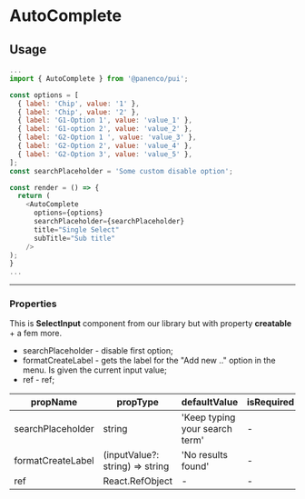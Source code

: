# AutoComplete

## Usage

```js
...
import { AutoComplete } from '@panenco/pui';

const options = [
  { label: 'Chip', value: '1' },
  { label: 'Chip', value: '2' },
  { label: 'G1-Option 1', value: 'value_1' },
  { label: 'G1-option 2', value: 'value_2' },
  { label: 'G2-Option 1 ', value: 'value_3' },
  { label: 'G2-Option 2', value: 'value_4' },
  { label: 'G2-Option 3', value: 'value_5' },
];
const searchPlaceholder = 'Some custom disable option';

const render = () => {
  return (
    <AutoComplete
      options={options}
      searchPlaceholder={searchPlaceholder}
      title="Single Select"
      subTitle="Sub title"
    />
);
}
...
```

---

### Properties

This is **SelectInput** component from our library but with property **creatable** + a fem more.

- searchPlaceholder - disable first option;
- formatCreateLabel - gets the label for the "Add new .." option in the menu. Is given the current input value;
- ref - ref;

| propName          | propType                        | defaultValue                   | isRequired |
| ----------------- | ------------------------------- | ------------------------------ | ---------- |
| searchPlaceholder | string                          | 'Keep typing your search term' | -          |
| formatCreateLabel | (inputValue?: string) => string | 'No results found'             | -          |
| ref               | React.RefObject                 | -                              | -          |
